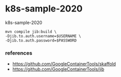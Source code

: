 # k8s-sample-2020
k8s-sample-2020

```
mvn compile jib:build \
-Djib.to.auth.username=$USERNAME \
-Djib.to.auth.password=$PASSWORD
```

### references
* https://github.com/GoogleContainerTools/skaffold
* https://github.com/GoogleContainerTools/jib

